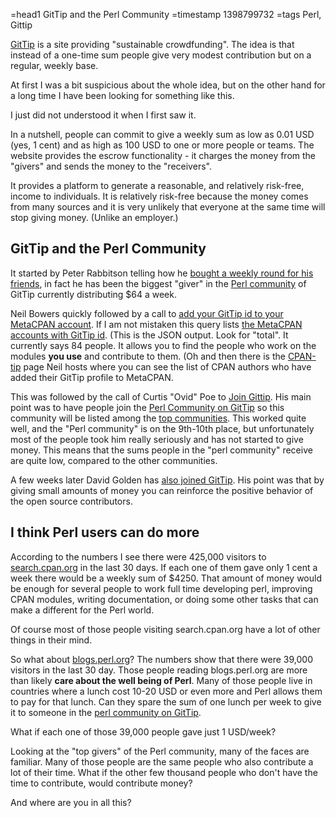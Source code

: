 =head1 GitTip and the Perl Community
=timestamp 1398799732
=tags Perl, Gittip



<a href="https://www.gittip.com/">GitTip</a> is a site providing "sustainable crowdfunding". The idea is that instead
of a one-time sum people give very modest contribution but on a regular, weekly base.

At first I was a bit suspicious about the whole idea, but on the other hand for a long time I have been looking for something like this.

I just did not understood it when I first saw it.



In a nutshell, people can commit to give a weekly sum as low as 0.01 USD (yes, 1 cent) and as high as 100 USD to one or more people
or teams. The website provides the escrow functionality - it charges the money from the "givers" and sends the money to the "receivers".

It provides a platform to generate a reasonable, and relatively risk-free, income to individuals. It is relatively risk-free because the
money comes from many sources and it is very unlikely that everyone at the same time will stop giving money. (Unlike an employer.)

<h2>GitTip and the Perl Community</h2>

It started by Peter Rabbitson telling how he 
<a href="http://blogs.perl.org/users/peter_rabbitson/2014/02/i-bought-a-weekly-round-for-my-friends.html">bought a weekly round for his friends</a>,
in fact he has been the biggest "giver" in the <a href="https://www.gittip.com/for/perl/">Perl community</a> of GitTip currently distributing
$64 a week.

Neil Bowers quickly followed by a call to 
<a href="http://blogs.perl.org/users/neilb/2014/02/add-your-gittip-id-to-your-metacpan-account.html">add your GitTip id to your MetaCPAN account</a>.
If I am not mistaken this query lists
<a href="http://api.metacpan.org/v0/author/_search?pretty=true&q=author.profile.name:gittip">the MetaCPAN accounts with GitTip id</a>.
(This is the JSON output. Look for "total". It currently says 84 people. It allows you to find the people who work on the
modules <b>you use</b> and contribute to them. (Oh and then there is the <a href="http://neilb.org/cpan-tip/">CPAN-tip</a> page Neil
hosts where you can see the list of CPAN authors who have added their GitTip profile to MetaCPAN.

This was followed by the call of Curtis "Ovid" Poe to <a href="http://blogs.perl.org/users/ovid/2014/02/please-join-gittip.html">Join Gittip</a>.
His main point was to have people join the <a href="https://www.gittip.com/for/perl/">Perl Community on GitTip</a> so this community
will be listed among the <a href="https://www.gittip.com/for/">top communities</a>. This worked quite well, and the "Perl community" is on
the 9th-10th place, but unfortunately most of the people took him really seriously and has not started to give money. This means that the
sums people in the "perl community" receive are quite low, compared to the other communities.

A few weeks later David Golden has <a href="http://www.dagolden.com/index.php/2325/why-i-finally-joined-gittip-and-why-you-should-too/">also joined GitTip</a>.
His point was that by giving small amounts of money you can reinforce the positive behavior of the open source contributors.


<h2>I think Perl users can do more</h2>

According to the numbers I see there were 425,000 visitors to <a href="http://search.cpan.org/">search.cpan.org</a> in the last 30 days.
If each one of them gave only 1 cent a week
there would be a weekly sum of $4250. That amount of money would be enough for several people to work full time developing perl, improving CPAN modules,
writing documentation, or doing some other tasks that can make a different for the Perl world. 

Of course most of those people visiting search.cpan.org have a lot of other things in their mind.

So what about <a href="http://blogs.perl.org/">blogs.perl.org</a>? The numbers show that there were 39,000 visitors in the last 30 day. Those people
reading blogs.perl.org are more than likely <b>care about the well being of Perl</b>. Many of those people live in countries where
a lunch cost 10-20 USD or even more and Perl allows them to pay for that lunch. Can they spare the sum of one lunch per week to give it
to someone in the <a href="https://www.gittip.com/for/perl/?limit=500">perl community on GitTip</a>.

What if each one of those 39,000 people gave just 1 USD/week?

Looking at the "top givers" of the Perl community, many of the faces are familiar. Many of those people are the same people who also contribute
a lot of their time. What if the other few thousand people who don't have the time to contribute, would contribute money?

And where are you in all this?


